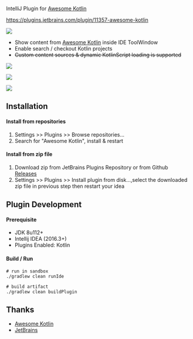 IntelliJ Plugin for [Awesome Kotlin](https://kotlin.link/)

https://plugins.jetbrains.com/plugin/11357-awesome-kotlin

![](/docs/screenshots.gif)

- Show content from <a href="https://github.com/KotlinBy/awesome-kotlin">Awesome Kotlin</a> inside IDE ToolWindow
- Enable search / checkout Kotlin projects
- <s>Custom content sources & dynamic KotlinScript loading is supported</s>

![](/docs/ide.png)

![](/docs/settings.png)

![](/docs/settings2.png)

## Installation

#### Install from repositories

1. Settings >> Plugins >> Browse repositories...
2. Search for "Awesome Kotlin", install & restart

#### Install from zip file
1. Download zip from JetBrains Plugins Repository or from Github [Releases](https://github.com/yaohui-wyh/AwesomeKotlinPlugin/releases)
2. Settings >> Plugins >> Install plugin from disk...,select the downloaded zip file in previous step then restart your idea 

## Plugin Development

#### Prerequisite

- JDK 8u112+
- Intellij IDEA (2016.3+)
- Plugins Enabled: Kotlin

#### Build / Run

```
# run in sandbox
./gradlew clean runIde

# build artifact
./gradlew clean buildPlugin
```

## Thanks

- [Awesome Kotlin](https://kotlin.link/)
- [JetBrains](http://plugins.jetbrains.com/)
